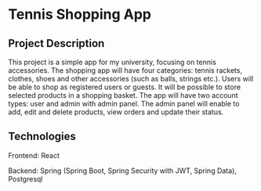 # Tennis Shopping App

## Project Description
<p>This project is a simple app for my university, focusing on tennis accessories. The shopping app will have four categories: tennis rackets, clothes, shoes and other accessories (such as balls, strings etc.). Users will be able to shop as registered users or guests. It will be possible to store selected products in a shopping basket. The app will have two account types: user and admin with admin panel. The admin panel will enable to add, edit and delete products, view orders and update their status. </p>

## Technologies
<p>Frontend: React </p>
<p> Backend: Spring (Spring Boot, Spring Security with JWT, Spring Data), Postgresql </p>


